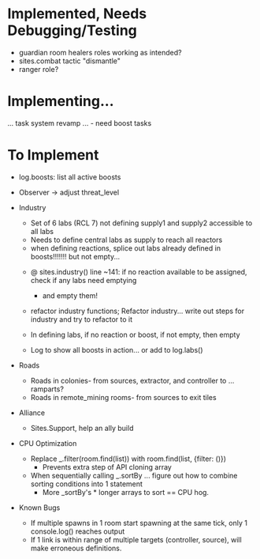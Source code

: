 # Implemented, Needs Debugging/Testing	
- guardian room healers roles working as intended?
- sites.combat tactic "dismantle"
- ranger role?

# Implementing...
... task system revamp ...
	- need boost tasks


# To Implement
* log.boosts: list all active boosts

- Observer -> adjust threat_level

- Industry
	- Set of 6 labs (RCL 7) not defining supply1 and supply2 accessible to all labs
	- Needs to define central labs as supply to reach all reactors

	* when defining reactions, splice out labs already defined in boosts!!!!!!! but not empty...
	- @ sites.industry() line ~141: if no reaction available to be assigned, check if any labs need emptying
		- and empty them!
	- refactor industry functions; Refactor industry... write out steps for industry and try to refactor to it
	- In defining labs, if no reaction or boost, if not empty, then empty

	- Log to show all boosts in action... or add to log.labs()


- Roads
	- Roads in colonies- from sources, extractor, and controller to ... ramparts?
	- Roads in remote_mining rooms- from sources to exit tiles

- Alliance
	- Sites.Support, help an ally build

- CPU Optimization
	- Replace _.filter(room.find(list)) with room.find(list, {filter: ()}) 
		- Prevents extra step of API cloning array
	- When sequentially calling _.sortBy ... figure out how to combine sorting conditions into 1 statement
		- More _sortBy's * longer arrays to sort == CPU hog.

- Known Bugs
	- If multiple spawns in 1 room start spawning at the same tick, only 1 console.log() reaches output
	- If 1 link is within range of multiple targets (controller, source), will make erroneous definitions.